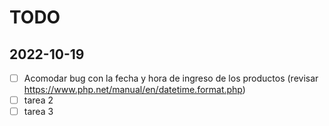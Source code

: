# TODO

## 2022-10-19
- [ ] Acomodar bug con la fecha y hora de ingreso de los productos (revisar https://www.php.net/manual/en/datetime.format.php)
- [ ] tarea 2
- [ ] tarea 3
